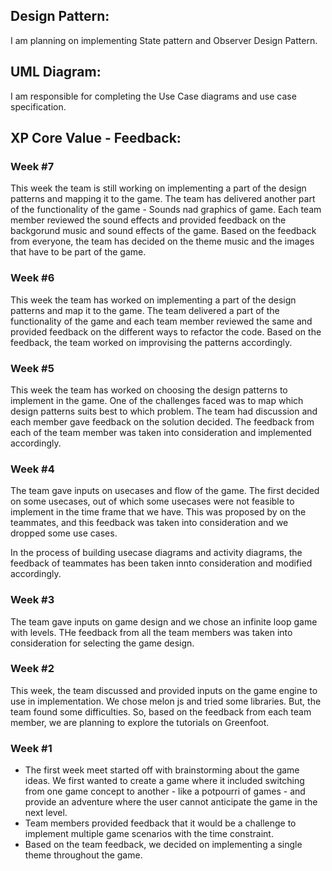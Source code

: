 
## Design Pattern:
I am planning on implementing State pattern and Observer Design Pattern.

## UML Diagram:
I am responsible for completing the Use Case diagrams and use case specification.

## XP Core Value - Feedback:

### Week #7<br>
This week the team is still working on implementing a part of the design patterns and mapping it to the game. The team has delivered another part of the functionality of the game - Sounds nad graphics of game. Each team member reviewed the sound effects and provided feedback on the backgorund music and sound effects of the game. Based on the feedback from everyone, the team has decided on the theme music and the images that have to be part of the game.

### Week #6<br>
This week the team has worked on implementing a part of the design patterns and map it to the game. The team delivered a part of the functionality of the game and each team member reviewed the same and provided feedback on the different ways to refactor the code. Based on the feedback, the team worked on improvising the patterns accordingly.

### Week #5<br>
This week the team has worked on choosing the design patterns to implement in the game. One of the challenges faced was to map which design patterns suits best to which problem. The team had discussion and each member gave feedback on the solution decided. The feedback from each of the team member was taken into consideration and implemented accordingly.

### Week #4<br>
The team gave inputs on usecases and flow of the game. The first decided on some usecases, out of which some usecases were not feasible to implement in the time frame that we have. This was proposed by on the teammates, and this feedback was taken into consideration and we dropped some use cases. 

In the process of building usecase diagrams and activity diagrams, the feedback of teammates has been taken innto consideration and modified accordingly.

### Week #3<br>
The team gave inputs on game design and we chose an infinite loop game with levels. THe feedback from all the team members was taken into consideration for selecting the game design.

### Week #2<br>
This week, the team discussed and provided inputs on the game engine to use in implementation. We chose melon js and tried some libraries. But, the team found some difficulties. So, based on the feedback from each team member, we are planning to explore the tutorials on Greenfoot.

### Week #1<br>
* The first week meet started off with brainstorming about the game ideas. We first wanted to create a game where it included switching from one game concept to another - like a potpourri of games - and provide an adventure where the user cannot anticipate the game in the next level.<br> 
* Team members provided feedback that it would be a challenge to implement multiple game scenarios with the time constraint. <br>
* Based on the team feedback, we decided on implementing a single theme throughout the game.<br> 






